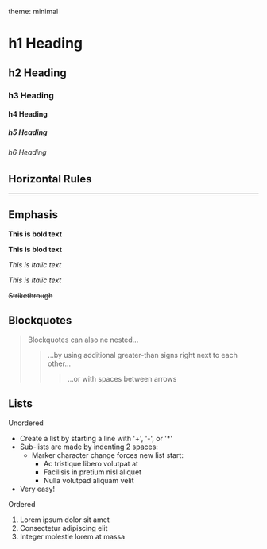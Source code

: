 theme: minimal
# h1 Heading
## h2 Heading
### h3 Heading
#### h4 Heading
##### h5 Heading
###### h6 Heading


## Horizontal Rules

___


## Emphasis

**This is bold text**

__This is blod text__

*This is italic text*

_This is italic text_

~~Strikethrough~~


## Blockquotes


> Blockquotes can also ne nested...
>> ...by using additional greater-than signs right next to each other...
> > > ...or with spaces between arrows


## Lists

Unordered

+ Create a list by starting a line with '+', '-', or '*'
+ Sub-lists are made by indenting 2 spaces:
  - Marker character change forces new list start:
    * Ac tristique libero volutpat at
    + Facilisis in pretium nisl aliquet
    - Nulla volutpad aliquam velit
+ Very easy!

Ordered

1. Lorem ipsum dolor sit amet
2. Consectetur adipiscing elit
3. Integer molestie lorem at massa
